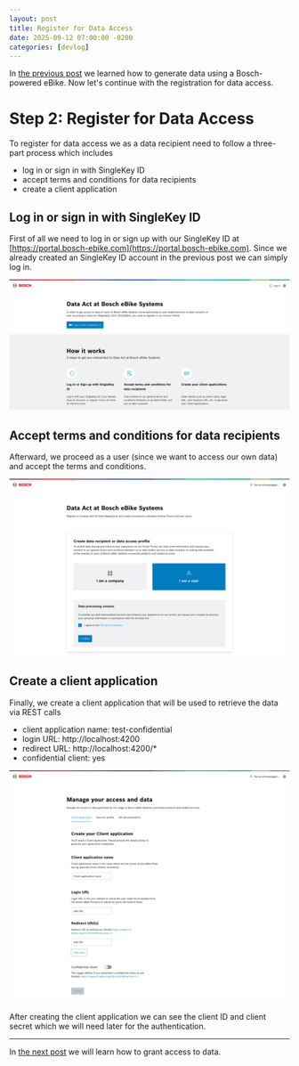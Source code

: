 ```yaml
---
layout: post
title: Register for Data Access
date: 2025-09-12 07:00:00 -0200
categories: [devlog]
---
```


In [the previous post](https://open-ebike.github.io/devlog/2025/09/11/generate-data-using-a-bosch-powered-ebike.html) we learned how to generate data using a Bosch-powered eBike. Now let's continue with the registration for data access.

# Step 2: Register for Data Access

To register for data access we as a data recipient need to follow a three-part process which includes
* log in or sign in with SingleKey ID
* accept terms and conditions for data recipients
* create a client application

## Log in or sign in with SingleKey ID

First of all we need to log in or sign up with our SingleKey ID at [https://portal.bosch-ebike.com](https://portal.bosch-ebike.com). Since we already created an SingleKey ID account in the previous post we can simply log in.

![data-act-at-bosch-ebike-systems.png](/assets/2025-09-12/data-act-at-bosch-ebike-systems.png)

## Accept terms and conditions for data recipients

Afterward, we proceed as a user (since we want to access our own data) and accept the terms and conditions. 

![data-recipient-or-data-access-profile.png](/assets/2025-09-12/data-recipient-or-data-access-profile.png)

## Create a client application

Finally, we create a client application that will be used to retrieve the data via REST calls

* client application name: test-confidential
* login URL: http://localhost:4200
* redirect URL: http://localhost:4200/*
* confidential client: yes

![manage-your-access-and-data.png](/assets/2025-09-12/manage-your-access-and-data.png)

After creating the client application we can see the client ID and client secret which we will need later for the authentication.

---

In [the next post](https://open-ebike.github.io/devlog/2025/09/13/grant-access-to-data.html) we will learn how to grant access to data.